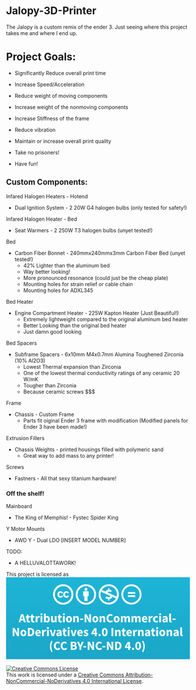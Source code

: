 # Jalopy-3D-Printer
The Jalopy is a custom remix of the ender 3. Just seeing where this project takes me and where I end up.

# Project Goals:

- Significantly Reduce overall print time

- Increase Speed/Acceleration

- Reduce weight of moving components

- Increase weight of the nonmoving components

- Increase Stiffness of the frame

- Reduce vibration

- Maintain or increase overall print quality

- Take no prisoners!

- Have fun!



## Custom Components:

Infared Halogen Heaters - Hotend
- Dual Ignition System - 2 20W G4 halogen bulbs (only tested for safety!)

Infared Halogen Heater - Bed
- Seat Warmers - 2 250W T3 halogen bulbs (unyet tested!)

Bed
- Carbon Fiber Bonnet - 240mmx240mmx3mm Carbon Fiber Bed (unyet tested!)
  - 42% Lighter than the aluminum bed
  - Way better looking!
  - More pronounced resonance (could just be the cheap plate)
  - Mounting holes for strain relief or cable chain
  - Mounting holes for ADXL345

Bed Heater
- Engine Compartment Heater - 225W Kapton Heater (Just Beautiful!)
  - Extremely lightweight compared to the original aluminum bed heater
  - Better Looking than the original bed heater
  - Just damn good looking

Bed Spacers
- Subframe Spacers - 6x10mm M4x0.7mm Alumina Toughened Zirconia (10% Al2O3)
  - Lowest Thermal expansion than Zirconia
  - One of the lowest thermal conductivity ratings of any ceramic 20 W/mK
  - Tougher than Zirconia
  - Because ceramic screws $$$

Frame
- Chassis - Custom Frame
  - Parts fit oiginal Ender 3 frame with modification (Modified panels for Ender 3 have been made!)

Extrusion Fillers
- Chassis Weights - printed housings filled with polymeric sand
  - Great way to add mass to any printer!

Screws
- Fastners - All that sexy titanium hardware!

### Off the shelf!

Mainboard
- The King of Memphis! - Fystec Spider King


Y Motor Mounts
- AWD Y - Dual LDO [INSERT MODEL NUMBER]


TODO:
- A HELLUVALOTTAWORK!

This project is licensed as
![image_of_license](https://github.com/Leviathan3DPrinting/Jalopy-3D-Printer/blob/3c9b3dcbf7b711fca9938695c092bdc71c62a8bb/LICENSE.png)

<a rel="license" href="http://creativecommons.org/licenses/by-nc-nd/4.0/"><img alt="Creative Commons License" style="border-width:0" src="https://i.creativecommons.org/l/by-nc-nd/4.0/88x31.png" /></a><br />This work is licensed under a <a rel="license" href="http://creativecommons.org/licenses/by-nc-nd/4.0/">Creative Commons Attribution-NonCommercial-NoDerivatives 4.0 International License</a>.
